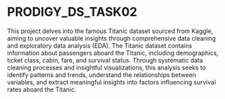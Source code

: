 # PRODIGY_DS_TASK02
This project delves into the famous Titanic dataset sourced from Kaggle, aiming to uncover valuable insights through comprehensive data cleaning and exploratory data analysis (EDA). The Titanic dataset contains information about passengers aboard the Titanic, including demographics, ticket class, cabin, fare, and survival status. Through systematic data cleaning processes and insightful visualizations, this analysis seeks to identify patterns and trends, understand the relationships between variables, and extract meaningful insights into factors influencing survival rates aboard the Titanic.
